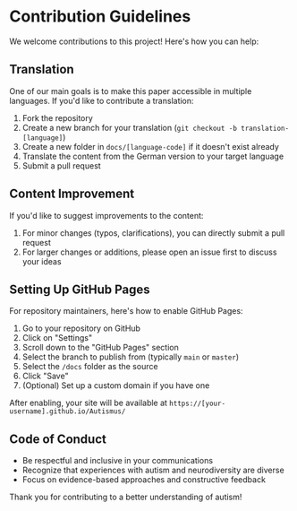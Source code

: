 # Contribution Guidelines

We welcome contributions to this project! Here's how you can help:

## Translation

One of our main goals is to make this paper accessible in multiple languages. If you'd like to contribute a translation:

1. Fork the repository
2. Create a new branch for your translation (`git checkout -b translation-[language]`)
3. Create a new folder in `docs/[language-code]` if it doesn't exist already
4. Translate the content from the German version to your target language
5. Submit a pull request

## Content Improvement

If you'd like to suggest improvements to the content:

1. For minor changes (typos, clarifications), you can directly submit a pull request
2. For larger changes or additions, please open an issue first to discuss your ideas

## Setting Up GitHub Pages

For repository maintainers, here's how to enable GitHub Pages:

1. Go to your repository on GitHub
2. Click on "Settings"
3. Scroll down to the "GitHub Pages" section
4. Select the branch to publish from (typically `main` or `master`)
5. Select the `/docs` folder as the source
6. Click "Save"
7. (Optional) Set up a custom domain if you have one

After enabling, your site will be available at `https://[your-username].github.io/Autismus/`

## Code of Conduct

- Be respectful and inclusive in your communications
- Recognize that experiences with autism and neurodiversity are diverse
- Focus on evidence-based approaches and constructive feedback

Thank you for contributing to a better understanding of autism!
